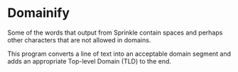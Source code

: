 # Domainify

Some of the words that output from Sprinkle contain spaces and perhaps other
characters that are not allowed in domains.

 This program converts a line of text into an acceptable domain segment and adds
 an appropriate Top-level Domain (TLD) to the end.